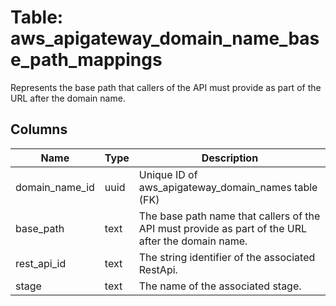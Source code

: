 
# Table: aws_apigateway_domain_name_base_path_mappings
Represents the base path that callers of the API must provide as part of the URL after the domain name.
## Columns
| Name        | Type           | Description  |
| ------------- | ------------- | -----  |
|domain_name_id|uuid|Unique ID of aws_apigateway_domain_names table (FK)|
|base_path|text|The base path name that callers of the API must provide as part of the URL after the domain name.|
|rest_api_id|text|The string identifier of the associated RestApi.|
|stage|text|The name of the associated stage.|
